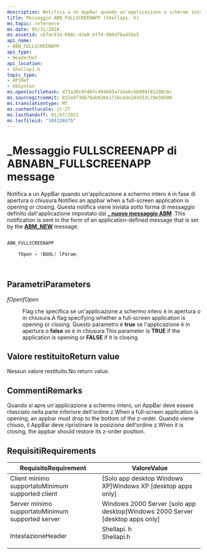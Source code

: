 ```yaml
---
description: Notifica a un AppBar quando un'applicazione a schermo intero è in fase di apertura o chiusura. Questa notifica viene inviata sotto forma di messaggio definito dall'applicazione impostato dal \_ nuovo messaggio ABM.
title: Messaggio ABN_FULLSCREENAPP (Shellapi. h)
ms.topic: reference
ms.date: 05/31/2018
ms.assetid: c67ec934-088c-43e0-bff4-900d76a456e5
api_name:
- ABN_FULLSCREENAPP
api_type:
- HeaderDef
api_location:
- Shellapi.h
topic_type:
- APIRef
- kbSyntax
ms.openlocfilehash: d73a30c9f40fc494603afd4a6cbb990f81290c8c
ms.sourcegitcommit: 831e8f3db78ab820e1710cede244553c70e50500
ms.translationtype: MT
ms.contentlocale: it-IT
ms.lasthandoff: 01/07/2021
ms.locfileid: "104128475"
---
```

# <a name="abn_fullscreenapp-message"></a><span data-ttu-id="b0714-104">\_Messaggio FULLSCREENAPP di ABN</span><span class="sxs-lookup"><span data-stu-id="b0714-104">ABN\_FULLSCREENAPP message</span></span>

<span data-ttu-id="b0714-105">Notifica a un AppBar quando un'applicazione a schermo intero è in fase di apertura o chiusura.</span><span class="sxs-lookup"><span data-stu-id="b0714-105">Notifies an appbar when a full-screen application is opening or closing.</span></span> <span data-ttu-id="b0714-106">Questa notifica viene inviata sotto forma di messaggio definito dall'applicazione impostato dal [**\_ nuovo messaggio ABM**](abm-new.md) .</span><span class="sxs-lookup"><span data-stu-id="b0714-106">This notification is sent in the form of an application-defined message that is set by the [**ABM\_NEW**](abm-new.md) message.</span></span>


```C++

ABN_FULLSCREENAPP 

    fOpen = (BOOL) lParam; 

            
```



## <a name="parameters"></a><span data-ttu-id="b0714-107">Parametri</span><span class="sxs-lookup"><span data-stu-id="b0714-107">Parameters</span></span>

<dl> <dt>

<span data-ttu-id="b0714-108">*fOpen*</span><span class="sxs-lookup"><span data-stu-id="b0714-108">*fOpen*</span></span> 
</dt> <dd>

<span data-ttu-id="b0714-109">Flag che specifica se un'applicazione a schermo intero è in apertura o in chiusura.</span><span class="sxs-lookup"><span data-stu-id="b0714-109">A flag specifying whether a full-screen application is opening or closing.</span></span> <span data-ttu-id="b0714-110">Questo parametro è **true** se l'applicazione è in apertura o **false** se è in chiusura.</span><span class="sxs-lookup"><span data-stu-id="b0714-110">This parameter is **TRUE** if the application is opening or **FALSE** if it is closing.</span></span>

</dd> </dl>

## <a name="return-value"></a><span data-ttu-id="b0714-111">Valore restituito</span><span class="sxs-lookup"><span data-stu-id="b0714-111">Return value</span></span>

<span data-ttu-id="b0714-112">Nessun valore restituito.</span><span class="sxs-lookup"><span data-stu-id="b0714-112">No return value.</span></span>

## <a name="remarks"></a><span data-ttu-id="b0714-113">Commenti</span><span class="sxs-lookup"><span data-stu-id="b0714-113">Remarks</span></span>

<span data-ttu-id="b0714-114">Quando si apre un'applicazione a schermo intero, un AppBar deve essere rilasciato nella parte inferiore dell'ordine z.</span><span class="sxs-lookup"><span data-stu-id="b0714-114">When a full-screen application is opening, an appbar must drop to the bottom of the z-order.</span></span> <span data-ttu-id="b0714-115">Quando viene chiuso, il AppBar deve ripristinare la posizione dell'ordine z.</span><span class="sxs-lookup"><span data-stu-id="b0714-115">When it is closing, the appbar should restore its z-order position.</span></span>

## <a name="requirements"></a><span data-ttu-id="b0714-116">Requisiti</span><span class="sxs-lookup"><span data-stu-id="b0714-116">Requirements</span></span>



| <span data-ttu-id="b0714-117">Requisito</span><span class="sxs-lookup"><span data-stu-id="b0714-117">Requirement</span></span> | <span data-ttu-id="b0714-118">Valore</span><span class="sxs-lookup"><span data-stu-id="b0714-118">Value</span></span> |
|-------------------------------------|---------------------------------------------------------------------------------------|
| <span data-ttu-id="b0714-119">Client minimo supportato</span><span class="sxs-lookup"><span data-stu-id="b0714-119">Minimum supported client</span></span><br/> | <span data-ttu-id="b0714-120">\[Solo app desktop Windows XP\]</span><span class="sxs-lookup"><span data-stu-id="b0714-120">Windows XP \[desktop apps only\]</span></span><br/>                                           |
| <span data-ttu-id="b0714-121">Server minimo supportato</span><span class="sxs-lookup"><span data-stu-id="b0714-121">Minimum supported server</span></span><br/> | <span data-ttu-id="b0714-122">Windows 2000 Server \[solo app desktop\]</span><span class="sxs-lookup"><span data-stu-id="b0714-122">Windows 2000 Server \[desktop apps only\]</span></span><br/>                                  |
| <span data-ttu-id="b0714-123">Intestazione</span><span class="sxs-lookup"><span data-stu-id="b0714-123">Header</span></span><br/>                   | <dl> <span data-ttu-id="b0714-124"><dt>Shellapi. h</dt></span><span class="sxs-lookup"><span data-stu-id="b0714-124"><dt>Shellapi.h</dt></span></span> </dl> |



 

 




